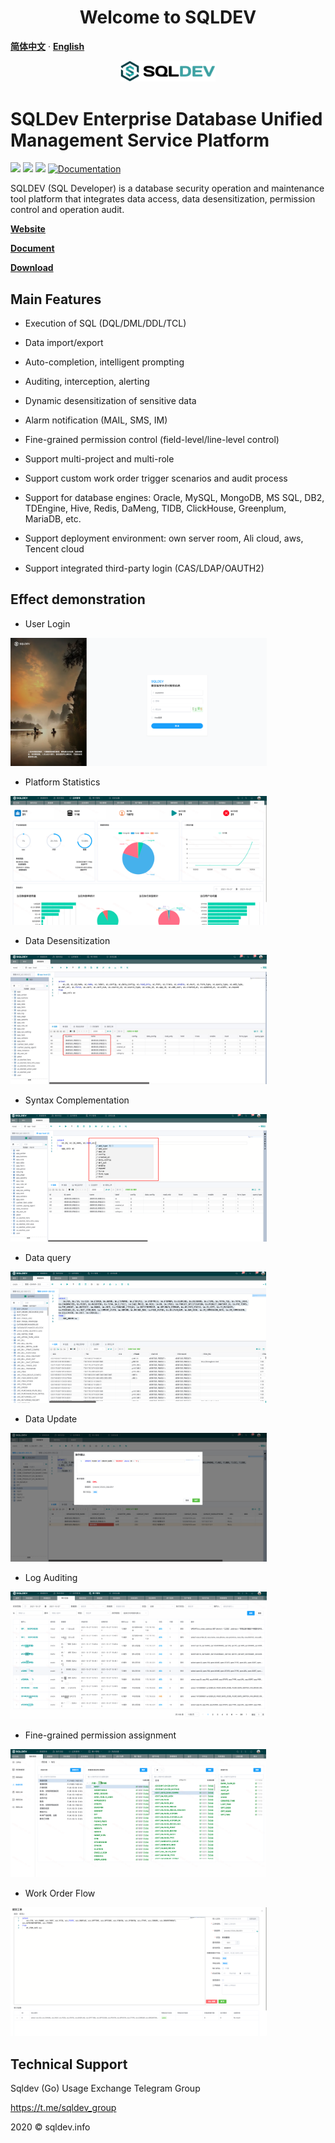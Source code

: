 <h1 align="center">Welcome to SQLDEV </h1>

[**简体中文**](README.md) · [**English**](./README_EN.md)

<p align="center">
    <img src="img/logo.png" width="30%">
    </p>


# SQLDev Enterprise Database Unified Management Service Platform

<p>
    <img src="https://img.shields.io/badge/build-release-brightgreen.svg" />
    <img src="https://img.shields.io/badge/version-v2.1.0-brightgreen.svg" />
    <img src="https://img.shields.io/badge/go report-A+-brightgreen.svg" />
    <a href="https://chaitin.github.io/xray/#/">
        <img alt="Documentation" src="https://img.shields.io/badge/documentation-yes-brightgreen.svg" target="_blank" />
        </a>
        </p>
        SQLDEV (SQL Developer) is a database security operation and maintenance tool platform that integrates data access, data desensitization, permission control and operation audit.



**[Website](https://sqldev.info/en)**

**[Document](https://shuaninfo.github.io/sqldevdoc/en/)**

**[Download](https://github.com/shuaninfo/sqldev/releases)**



## Main Features

- Execution of SQL (DQL/DML/DDL/TCL)

- Data import/export

- Auto-completion, intelligent prompting

- Auditing, interception, alerting

- Dynamic desensitization of sensitive data

- Alarm notification (MAIL, SMS, IM)

- Fine-grained permission control (field-level/line-level control)

- Support multi-project and multi-role

- Support custom work order trigger scenarios and audit process

- Support for database engines: Oracle, MySQL, MongoDB, MS SQL, DB2, TDEngine, Hive, Redis, DaMeng, TIDB, ClickHouse, Greenplum, MariaDB, etc.

- Support deployment environment: own server room, Ali cloud, aws, Tencent cloud

- Support integrated third-party login (CAS/LDAP/OAUTH2)




## Effect demonstration

- User Login

<img src="img/login.png" alt="login" style="zoom:40%;" />




- Platform Statistics

<img src="img/dashboard.png" alt="dashboard" style="zoom:40%;" />




- Data Desensitization

<img src="img/mask.png" alt="mask" style="zoom:40%;" />




- Syntax Complementation

<img src="img/light.png" alt="light" style="zoom:40%;" />




- Data query

<img src="img/query.png" alt="query" style="zoom:40%;" />



- Data Update

<img src="img/update.png" alt="update" style="zoom:40%;" />



- Log Auditing

<img src="img/log.png" alt="log" style="zoom:40%;" />



- Fine-grained permission assignment

<img src="img/role.png" alt="role" style="zoom:40%;" />


- Work Order Flow

<img src="img/work.png" alt="role" style="zoom:40%;" />








## Technical Support
Sqldev (Go) Usage Exchange Telegram Group

https://t.me/sqldev_group


2020 © sqldev.info

